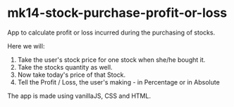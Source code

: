 # mk14-stock-purchase-profit-or-loss
 App to calculate profit or loss incurred during the purchasing of stocks.

 Here we will:
1. Take the user's stock price for one stock when she/he bought it.
2. Take the stocks quantity as well.
3. Now take today's price of that Stock.
4. Tell the Profit / Loss, the user's making - in Percentage or in Absolute


The app is made using vanillaJS, CSS and HTML.